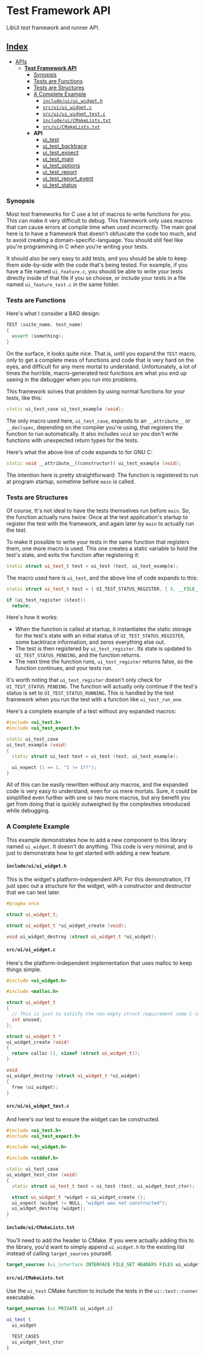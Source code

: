 # Test Framework API

LibUI test framework and runner API.

## [Index](../../README.md)
- [APIs](../README.md)
  - **[Test Framework API](./README.md)**
    - [Synopsis](#synopsis)
    - [Tests are Functions](#tests-are-functions)
    - [Tests are Structures](#tests-are-structures)
    - [A Complete Example](#a-complete-example)
      - [`include/ui/ui_widget.h`](#includeuiui_widgeth)
      - [`src/ui/ui_widget.c`](#srcuiui_widgetc)
      - [`src/ui/ui_widget_test.c`](#srcuiui_widget_testc)
      - [`include/ui/CMakeLists.txt`](#includeuicmakeliststxt)
      - [`src/ui/CMakeLists.txt`](#srcuicmakeliststxt)
    - **API**
      - [ui_test](./ui_test.md)
      - [ui_test_backtrace](./ui_test_backtrace.md)
      - [ui_test_expect](./ui_test_expect.md)
      - [ui_test_main](./ui_test_main.md)
      - [ui_test_options](./ui_test_options.md)
      - [ui_test_report](./ui_test_report.md)
      - [ui_test_report_event](./ui_test_report_event.md)
      - [ui_test_status](./ui_test_status.md)

### Synopsis

Most test frameworks for C use a lot of macros to write functions for you. This can make it very difficult to debug.
This framework only uses macros that can cause errors at compile time when used incorrectly. The main goal here is to
have a framework that doesn't obfuscate the code too much, and to avoid creating a domain-specific-language. You
should still feel like you're programming in C when you're writing your tests.

It should also be very easy to add tests, and you should be able to keep them side-by-side with the code that's
being tested. For example, if you have a file named `ui_feature.c`, you should be able to write your tests directly
inside of that file if you so choose, or include your tests in a file named `ui_feature_test.c` in the same folder.

### Tests are Functions

Here's what I consider a BAD design:

```c++
TEST (suite_name, test_name)
{
  assert (something);
}
```

On the surface, it looks quite nice. That is, until you expand the `TEST` macro, only to get a complete mess of
functions and code that is very hard on the eyes, and difficult for any mere mortal to understand. Unfortunately, a
lot of times the horrible, macro-generated test functions are what you end up seeing in the debugger when you run
into problems.

This framework solves that problem by using normal functions for your tests, like this:

```c++
static ui_test_case ui_test_example (void);
```

The only macro used here, `ui_test_case`, expands to an `__attribute__` or `__declspec`, depending on the compiler
you're using, that registers the function to run automatically. It also includes `void` so you don't write functions
with unexpected return types for the tests.

Here's what the above line of code expands to for GNU C:

```c++
static void __attribute__((constructor)) ui_test_example (void);
```

The intention here is pretty straightforward: The function is registered to run at program startup, sometime before
`main` is called.

### Tests are Structures

Of course, tt's not ideal to have the tests themselves run before `main`. So, the function actually runs twice:
Once at the test application's startup to register the test with the framework, and again later by `main` to
actually run the test.

To make it possible to write your tests in the same function that registers them, one more macro is used. This one
creates a static variable to hold the test's state, and exits the function after registering it:

```c++
static struct ui_test_t test = ui_test (test, ui_test_example);
```

The macro used here is `ui_test`, and the above line of code expands to this:

```c++
static struct ui_test_t test = { UI_TEST_STATUS_REGISTER, { 0, __FILE__, __LINE__ }, 0 };

if (ui_test_register (&test))
  return;
```

Here's how it works:

- When the function is called at startup, it instantiates the static storage for the test's state with an initial
  status of `UI_TEST_STATUS_REGISTER`, some backtrace information, and zeros everything else out.
- The test is then registered by `ui_test_register`. Its state is updated to `UI_TEST_STATUS_PENDING`, and the
  function returns.
- The next time the function runs, `ui_test_register` returns false, so the function continues, and your tests run.

It's worth noting that `ui_test_register` doesn't only check for `UI_TEST_STATUS_PENDING`. The function will
actually only continue if the test's status is set to `UI_TEST_STATUS_RUNNING`. This is handled by the test
framework when you run the test with a function like `ui_test_run_one`.

Here's a complete example of a test without any expanded macros:

```c++
#include <ui_test.h>
#include <ui_test_expect.h>

static ui_test_case
ui_test_example (void)
{
  static struct ui_test test = ui_test (test, ui_test_example);

  ui_expect (1 == 1, "1 != 1??");
}
```

All of this can be easily rewritten without any macros, and the expanded code is very easy to understand, even for
us mere mortals. Sure, it could be simplified even further with one or two more macros, but any benefit you get
from doing that is quickly outweighed by the complexities introduced while debugging.

### A Complete Example

This example demonstrates how to add a new component to this library named `ui_widget`. It doesn't do anything.
This code is very minimal, and is just to demonstrate how to get started with adding a new feature.

#### `include/ui/ui_widget.h`

This is the widget's platform-independent API. For this demonstration, I'll just spec out a structure for the
widget, with a constructor and destructor that we can test later.

```c++
#pragma once

struct ui_widget_t;

struct ui_widget_t *ui_widget_create (void);

void ui_widget_destroy (struct ui_widget_t *ui_widget);
```

#### `src/ui/ui_widget.c`

Here's the platform-independent implementation that uses malloc to keep things simple.

```c++
#include <ui_widget.h>

#include <malloc.h>

struct ui_widget_t
{
  // This is just to satisfy the non-empty struct requirement some C compilers have.
  int unused;
};

struct ui_widget_t *
ui_widget_create (void)
{
  return calloc (1, sizeof (struct ui_widget_t));
}

void
ui_widget_destroy (struct ui_widget_t *ui_widget)
{
  free (ui_widget);
}
```

#### `src/ui/ui_widget_test.c`

And here's our test to ensure the widget can be constructed.

```c++
#include <ui_test.h>
#include <ui_test_expect.h>

#include <ui_widget.h>

#include <stddef.h>

static ui_test_case
ui_widget_test_ctor (void)
{
  static struct ui_test_t test = ui_test (test, ui_widget_test_ctor);

  struct ui_widget_t *widget = ui_widget_create ();
  ui_expect (widget != NULL, "widget was not constructed");
  ui_widget_destroy (widget);
}
```

#### `include/ui/CMakeLists.txt`

You'll need to add the header to CMake. If you were actually adding this to the library, you'd want to simply
append `ui_widget.h` to the existing list instead of calling `target_sources` yourself.

```cmake
target_sources (ui_interface INTERFACE FILE_SET HEADERS FILES ui_widget.h)
```

#### `src/ui/CMakeLists.txt`

Use the `ui_test` CMake function to include the tests in the `ui::test::runner` executable.

```cmake
target_sources (ui PRIVATE ui_widget.c)

ui_test (
  ui_widget

  TEST_CASES
  ui_widget_test_ctor
)
```
